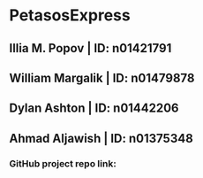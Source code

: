 # PetasosExpress

## Illia M. Popov | ID: n01421791
## William Margalik | ID: n01479878
## Dylan Ashton | ID: n01442206
## Ahmad Aljawish | ID: n01375348

### GitHub project repo link: 

